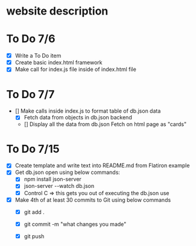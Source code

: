 

# website description


# To Do 7/6
- [x] Write a To Do item
- [x] Create basic index.html framework
- [x] Make call for index.js file inside of index.html file

# To Do 7/7
- []  Make calls inside index.js to format table of db.json data
    - [x] Fetch data from objects in db.json backend
    - [] Display all the data from db.json Fetch on html page as "cards"

# To Do 7/15
- [x] Create template and write text into README.md from Flatiron example
- [x] Get db.json open using below commands: 
    - [x] npm install json-server 
    - [x] json-server --watch db.json
    - [x] Control C => this gets you out of executing the db.json use
- [x] Make 4th of at least 30 commits to Git using below commands
    - [x] git add .
    - [x] git commit -m "what changes you made"
    - [x] git push


